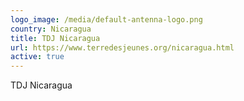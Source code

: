 ```yaml
---
logo_image: /media/default-antenna-logo.png
country: Nicaragua
title: TDJ Nicaragua
url: https://www.terredesjeunes.org/nicaragua.html
active: true
---
```

TDJ Nicaragua